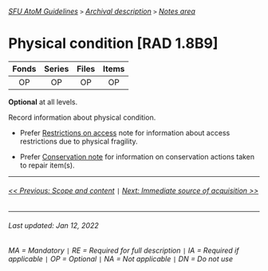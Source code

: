 ###### [SFU AtoM Guidelines](../README.md) `>` [Archival description](overview.md) `>` [Notes area](overview.md#notes-area)

# Physical condition [RAD 1.8B9]
| Fonds 	| Series 	| Files 	| Items 	|
|:-----:	|:------:	|:-----:	|:-----:	|
|   OP    |   OP    |   OP  	|   OP  	|

**Optional** at all levels.

Record information about physical condition.
- Prefer [Restrictions on access](restrictions-on-access.md) note for information about access restrictions due to physical fragility.

- Prefer [Conservation note](conservation-note.md) for information on conservation actions taken to repair item(s).

---
###### [<< Previous: Scope and content](scope-and-content.md) `|` [Next: Immediate source of acquisition >>](immediate-source-of-acquisition.md)
---
###### Last updated: Jan 12, 2022
###### MA = Mandatory `|` RE = Required for full description `|` IA = Required if applicable `|` OP = Optional `|` NA = Not applicable `|` DN = Do not use
